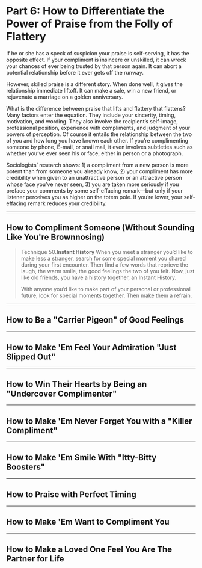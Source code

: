 # Part 6: How to Differentiate the Power of Praise from the Folly of Flattery

If he or she has a speck of suspicion your praise is self-serving, it has the opposite effect. If your compliment is insincere or unskilled, it can wreck your chances of ever being trusted by that person again. It can abort a potential relationship before it ever gets off the runway.

However, skilled praise is a different story. When done well, it gives the relationship immediate liftoff. It can make a sale, win a new friend, or rejuvenate a marriage on a golden anniversary.

What is the difference between praise that lifts and flattery that flattens? Many factors enter the equation. They include your sincerity, timing, motivation, and wording. They also involve the recipient’s self-image, professional position, experience with compliments, and judgment of your powers of perception. Of course it entails the relationship between the two of you and how long you have known each other. If you’re complimenting someone by phone, E-mail, or snail mail, it even involves subtleties such as whether you’ve ever seen his or face, either in person or a photograph.

Sociologists’ research shows: 1) a compliment from a new person is more potent than from someone you already know, 2) your compliment has more credibility when given to an unattractive person or an attractive person whose face you’ve never seen, 3) you are taken more seriously if you preface your comments by some self-effacing remark—but only if your listener perceives you as higher on the totem pole. If you’re lower, your self-effacing remark reduces your credibility.

---

## How to Compliment Someone (Without Sounding Like You're Brownnosing)

> Technique 50.**Instant History** When you meet a stranger you’d like to make less a stranger, search for some special moment you shared during your first encounter. Then find a few words that reprieve the laugh, the warm smile, the good feelings the two of you felt. Now, just like old friends, you have a history together, an Instant History.
> 
> With anyone you’d like to make part of your personal or professional future, look for special moments together. Then make them a refrain.

---

## How to Be a "Carrier Pigeon" of Good Feelings

---

## How to Make 'Em Feel Your Admiration "Just Slipped Out"

---

## How to Win Their Hearts by Being an "Undercover Complimenter"

---

## How to Make 'Em Never Forget You with a "Killer Compliment"

---

## How to Make 'Em Smile With "Itty-Bitty Boosters"

---

## How to Praise with Perfect Timing

---

## How to Make 'Em Want to Compliment You

---

## How to Make a Loved One Feel You Are The Partner for Life
